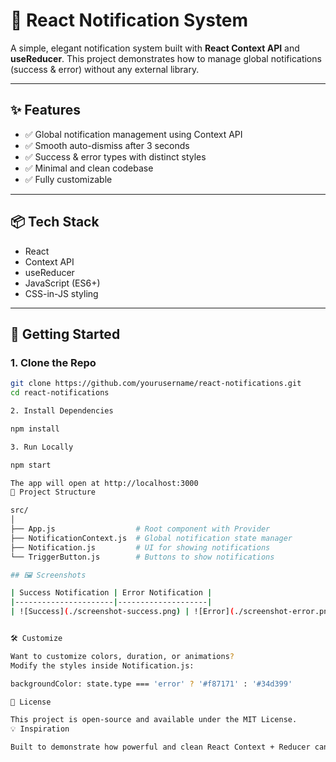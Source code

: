 # 🔔 React Notification System

A simple, elegant notification system built with **React Context API** and **useReducer**. This project demonstrates how to manage global notifications (success & error) without any external library.

---

## ✨ Features

- ✅ Global notification management using Context API
- ✅ Smooth auto-dismiss after 3 seconds
- ✅ Success & error types with distinct styles
- ✅ Minimal and clean codebase
- ✅ Fully customizable

---

## 📦 Tech Stack

- React
- Context API
- useReducer
- JavaScript (ES6+)
- CSS-in-JS styling

---

## 🚀 Getting Started

### 1. Clone the Repo

```bash
git clone https://github.com/yourusername/react-notifications.git
cd react-notifications

2. Install Dependencies

npm install

3. Run Locally

npm start

The app will open at http://localhost:3000
🧠 Project Structure

src/
│
├── App.js                  # Root component with Provider
├── NotificationContext.js  # Global notification state manager
├── Notification.js         # UI for showing notifications
└── TriggerButton.js        # Buttons to show notifications

## 🖼️ Screenshots

| Success Notification | Error Notification |
|----------------------|--------------------|
| ![Success](./screenshot-success.png) | ![Error](./screenshot-error.png) |


🛠️ Customize

Want to customize colors, duration, or animations?
Modify the styles inside Notification.js:

backgroundColor: state.type === 'error' ? '#f87171' : '#34d399'

📄 License

This project is open-source and available under the MIT License.
💡 Inspiration

Built to demonstrate how powerful and clean React Context + Reducer can be for small-to-medium global state needs like notifications.
